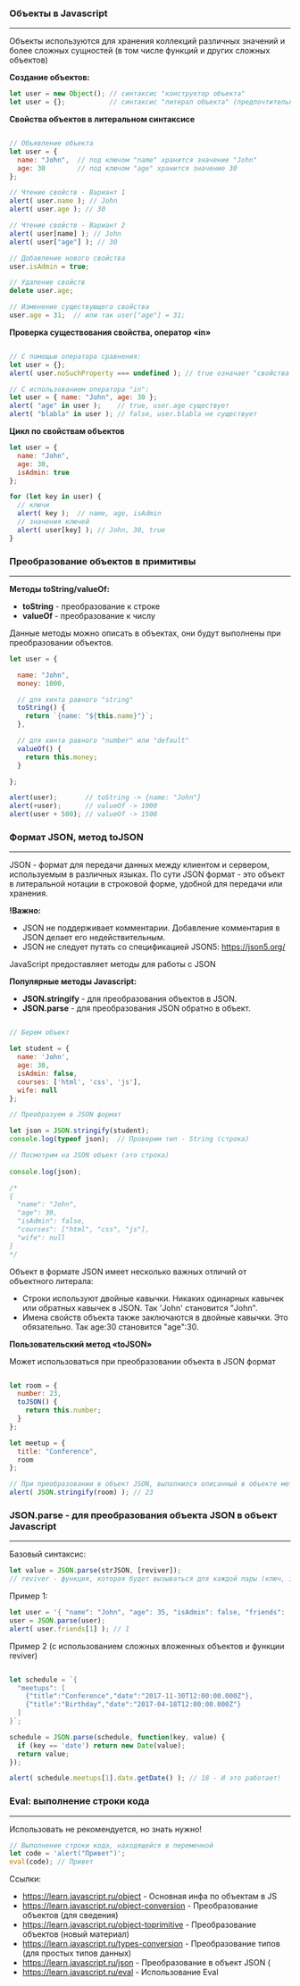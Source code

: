 ### Объекты в Javascript 
<hr>

Объекты используются для хранения коллекций различных значений и более сложных сущностей 
(в том числе функций и других сложных объектов)

__Создание объектов:__

```javascript 
let user = new Object(); // синтаксис "конструктор объекта" 
let user = {};           // синтаксис "литерал объекта" (предпочтительный способ) 
```

__Свойства объектов в литеральном синтаксисе__

```javascript 

// Объявление объекта 
let user = {
  name: "John",  // под ключом "name" хранится значение "John"
  age: 30        // под ключом "age" хранится значение 30
};

// Чтение свойств - Вариант 1 
alert( user.name ); // John
alert( user.age ); // 30

// Чтение свойств - Вариант 2 
alert( user[name] ); // John
alert( user["age"] ); // 30 

// Добавление нового свойства
user.isAdmin = true; 

// Удаление свойств 
delete user.age;

// Изменение существующего свойства 
user.age = 31;  // или так user["age"] = 31; 

```

__Проверка существования свойства, оператор «in»__

```javascript 

// C помощью оператора сравнения: 
let user = {}; 
alert( user.noSuchProperty === undefined ); // true означает "свойства нет"

// С использованием оператора "in": 
let user = { name: "John", age: 30 }; 
alert( "age" in user );    // true, user.age существует
alert( "blabla" in user ); // false, user.blabla не существует

```

__Цикл по свойствам объектов__

```javascript 
let user = {
  name: "John",
  age: 30,
  isAdmin: true
};

for (let key in user) {
  // ключи
  alert( key );  // name, age, isAdmin
  // значения ключей
  alert( user[key] ); // John, 30, true
}
```

### Преобразование объектов в примитивы 
<hr>

__Методы toString/valueOf:__

- __toString__ - преобразование к строке 
- __valueOf__  - преобразование к числу 

Данные методы можно описать в объектах, они будут выполнены при преобразовании объектов. 

```javascript
let user = {

  name: "John",
  money: 1000,

  // для хинта равного "string"
  toString() {
    return `{name: "${this.name}"}`;
  },

  // для хинта равного "number" или "default"
  valueOf() {
    return this.money;
  }

};

alert(user);       // toString -> {name: "John"}
alert(+user);      // valueOf -> 1000
alert(user + 500); // valueOf -> 1500 
```

### Формат JSON, метод toJSON
<hr>

JSON - формат для передачи данных между клиентом и сервером, используемым в различных языках. 
По сути JSON формат - это объект в литеральной нотации в строковой форме, удобной для передачи или хранения.

__!Важно:__

- JSON не поддерживает комментарии. Добавление комментария в JSON делает его недействительным.
- JSON не следует путать со спецификацией JSON5: https://json5.org/  

JavaScript предоставляет методы для работы с JSON 

__Популярные методы Javascript:__

- __JSON.stringify__ - для преобразования объектов в JSON.
- __JSON.parse__     - для преобразования JSON обратно в объект.

```javascript 

// Берем объект 

let student = {
  name: 'John',
  age: 30,
  isAdmin: false,
  courses: ['html', 'css', 'js'],
  wife: null
};

// Преобразуем в JSON формат

let json = JSON.stringify(student);   
console.log(typeof json);  // Проверим тип - String (строка) 

// Посмотрим на JSON объект (это строка) 
 
console.log(json); 

/* 
{
  "name": "John",
  "age": 30,
  "isAdmin": false,
  "courses": ["html", "css", "js"],
  "wife": null
}
*/ 
```

Объект в формате JSON имеет несколько важных отличий от объектного литерала:

- Строки используют двойные кавычки. Никаких одинарных кавычек или обратных кавычек в JSON. Так 'John' становится "John".
- Имена свойств объекта также заключаются в двойные кавычки. Это обязательно. Так age:30 становится "age":30.

__Пользовательский метод «toJSON»__

Может использоваться при преобразовании объекта в JSON формат

```javascript 

let room = {
  number: 23,
  toJSON() {
    return this.number;
  }
};

let meetup = {
  title: "Conference",
  room
};

// При преобразовании в объект JSON, выполнился описанный в объекте метод toJSON() 
alert( JSON.stringify(room) ); // 23
```


### JSON.parse - для преобразования объекта JSON в объект Javascript 
<hr> 

Базовый синтаксиc: 

```javascript  
let value = JSON.parse(strJSON, [reviver]); 
// reviver - функция, которая будет вызываться для каждой пары (ключ, значение) и может преобразовывать значение. 
```

Пример 1: 

```javascript
let user = '{ "name": "John", "age": 35, "isAdmin": false, "friends": [0,1,2,3] }';
user = JSON.parse(user);
alert( user.friends[1] ); // 1
```

Пример 2 (с использованием сложных вложенных объектов и функции reviver) 

```javascript

let schedule = `{
  "meetups": [
    {"title":"Conference","date":"2017-11-30T12:00:00.000Z"},
    {"title":"Birthday","date":"2017-04-18T12:00:00.000Z"}
  ]
}`;

schedule = JSON.parse(schedule, function(key, value) {
  if (key == 'date') return new Date(value);
  return value;
});

alert( schedule.meetups[1].date.getDate() ); // 18 - И это работает! 

```

### Eval: выполнение строки кода 
<hr>

Использовать не рекомендуется, но знать нужно! 

```javascript 
// Выполнение строки кода, находящейся в переменной 
let code = 'alert("Привет")';
eval(code); // Привет 
```

Ссылки: 

- https://learn.javascript.ru/object - Основная инфа по объектам в JS 
- https://learn.javascript.ru/object-conversion - Преобразование объектов (для сведения) 
- https://learn.javascript.ru/object-toprimitive - Преобразование объектов (новый материал) 
- https://learn.javascript.ru/types-conversion - Преобразование типов (для простых типов данных) 
- https://learn.javascript.ru/json - Преобразование в объект JSON (
- https://learn.javascript.ru/eval - Использование Eval 


